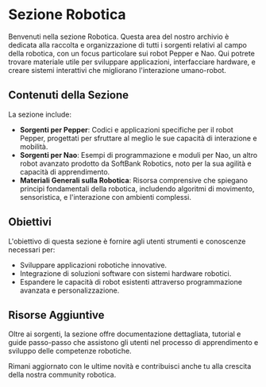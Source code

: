 # Sezione Robotica

Benvenuti nella sezione Robotica. Questa area del nostro archivio è dedicata alla raccolta e organizzazione di tutti i sorgenti relativi al campo della robotica, con un focus particolare sui robot Pepper e Nao. Qui potrete trovare materiale utile per sviluppare applicazioni, interfacciare hardware, e creare sistemi interattivi che migliorano l'interazione umano-robot.

## Contenuti della Sezione

La sezione include:

- **Sorgenti per Pepper**: Codici e applicazioni specifiche per il robot Pepper, progettati per sfruttare al meglio le sue capacità di interazione e mobilità.
- **Sorgenti per Nao**: Esempi di programmazione e moduli per Nao, un altro robot avanzato prodotto da SoftBank Robotics, noto per la sua agilità e capacità di apprendimento.
- **Materiali Generali sulla Robotica**: Risorsa comprensive che spiegano principi fondamentali della robotica, includendo algoritmi di movimento, sensoristica, e l'interazione con ambienti complessi.

## Obiettivi

L'obiettivo di questa sezione è fornire agli utenti strumenti e conoscenze necessari per:
- Sviluppare applicazioni robotiche innovative.
- Integrazione di soluzioni software con sistemi hardware robotici.
- Espandere le capacità di robot esistenti attraverso programmazione avanzata e personalizzazione.

## Risorse Aggiuntive

Oltre ai sorgenti, la sezione offre documentazione dettagliata, tutorial e guide passo-passo che assistono gli utenti nel processo di apprendimento e sviluppo delle competenze robotiche.

Rimani aggiornato con le ultime novità e contribuisci anche tu alla crescita della nostra community robotica.
